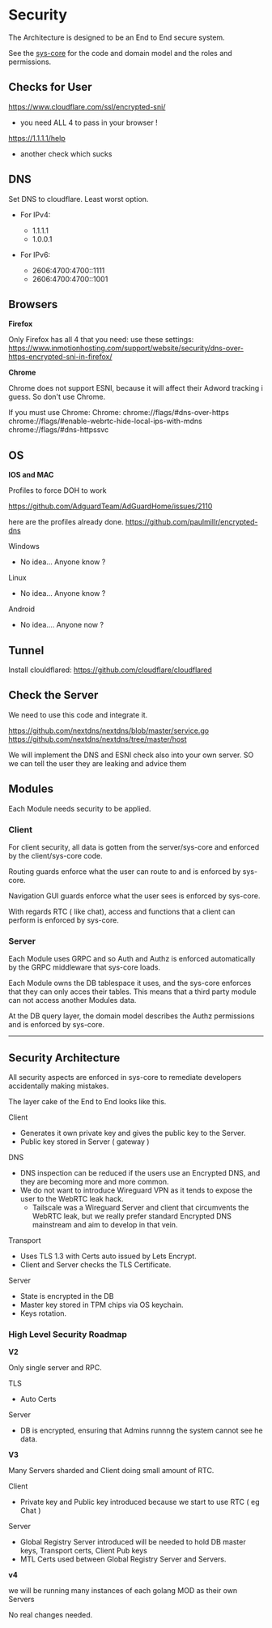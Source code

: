 # Security


The Architecture is designed to be an End to End secure system.

See the [sys-core](https://github.com/getcouragenow/packages/tree/master/sys-core) for the code and domain model and the roles and permissions.

## Checks for User

https://www.cloudflare.com/ssl/encrypted-sni/

- you need ALL 4 to pass in your browser !

https://1.1.1.1/help

- another check which sucks

## DNS

Set DNS to cloudflare. Least worst option.

- For IPv4:

	- 1.1.1.1
	- 1.0.0.1
- For IPv6:

	- 2606:4700:4700::1111
	- 2606:4700:4700::1001

## Browsers

**Firefox**

Only Firefox has all 4 that you need:
use these settings: https://www.inmotionhosting.com/support/website/security/dns-over-https-encrypted-sni-in-firefox/

**Chrome**

Chrome does not support ESNI, because it will affect their Adword tracking i guess. So don't use Chrome.

If you must use Chrome:
Chrome:
chrome://flags/#dns-over-https
chrome://flags/#enable-webrtc-hide-local-ips-with-mdns
chrome://flags/#dns-httpssvc

## OS

**IOS and MAC** 

Profiles to force DOH to work

https://github.com/AdguardTeam/AdGuardHome/issues/2110

here are the profiles already done.
https://github.com/paulmillr/encrypted-dns

Windows

- No idea... Anyone know ?

Linux

- No idea... Anyone know ?

Android

- No idea.... Anyone now ?

## Tunnel

Install clouldflared: https://github.com/cloudflare/cloudflared


## Check the Server

We need to use this code and integrate it.

https://github.com/nextdns/nextdns/blob/master/service.go
https://github.com/nextdns/nextdns/tree/master/host

We will implement the DNS and ESNI check also into your own server.
SO we can tell the user they are leaking and advice them

## Modules

Each Module needs security to be applied.

### Client

For client security, all data is gotten from the server/sys-core and enforced by the client/sys-core code.

Routing guards enforce what the user can route to and is enforced by sys-core.

Navigation GUI guards enforce what the user sees is enforced by sys-core.

With regards RTC ( like chat), access and functions that a client can perform is enforced by sys-core.

### Server

Each Module uses GRPC and so Auth and Authz is enforced automatically by the GRPC middleware that sys-core loads.

Each Module owns the DB tablespace it uses, and the sys-core enforces that they can only acces their tables. This means that a third party module can not access another Modules data.

At the DB query layer, the domain model describes the Authz permissions and is enforced by sys-core.

---

## Security Architecture

All security aspects are enforced in sys-core to remediate developers accidentally making mistakes.

The layer cake of the End to End looks like this.

Client

- Generates it own private key and gives the public key to the Server.
- Public key stored in Server ( gateway )

DNS

- DNS inspection can be reduced if the users use an Encrypted DNS, and they are becoming more and more common.
- We do not want to introduce Wireguard VPN as it tends to expose the user to the WebRTC leak hack.
	- Tailscale was a Wireguard Server and client that circumvents the WebRTC leak, but we really prefer standard Encrypted DNS mainstream and aim to develop in that vein.

Transport

- Uses TLS 1.3 with Certs auto issued by Lets Encrypt.
- Client and Server checks the TLS Certificate.

Server 

- State is encrypted in the DB
- Master key stored in TPM chips via OS keychain.
- Keys rotation.


### High Level Security Roadmap

**V2**

Only single server and RPC.

TLS
- Auto Certs

Server
- DB is encrypted, ensuring that Admins runnng the system cannot see he data.

**V3**

Many Servers sharded and Client doing small amount of RTC.

Client

- Private key and Public key introduced because we start to use RTC ( eg Chat )

Server

- Global Registry Server introduced will be needed to hold DB master keys, Transport certs, Client Pub keys
- MTL Certs used between Global Registry Server and Servers.

**v4**

we will be running many instances of each golang MOD as their own Servers

No real changes needed.
